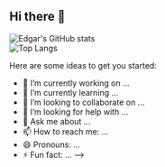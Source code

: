 ## Hi there 👋

![Edgar's GitHub stats](https://github-readme-stats.vercel.app/api?username=EdGomes234&theme=monokai&show_icons=true)
<br>
![Top Langs](https://github-readme-stats.vercel.app/api/top-langs/?username=EdGomes234&layout=compact)
<br>



Here are some ideas to get you started:

- 🔭 I’m currently working on ...
- 🌱 I’m currently learning ...
- 👯 I’m looking to collaborate on ...
- 🤔 I’m looking for help with ...
- 💬 Ask me about ...
- 📫 How to reach me: ...
- 😄 Pronouns: ...
- ⚡ Fun fact: ...
-->
